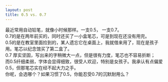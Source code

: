 ```yaml
---
layout: post
title: 0.5 vs. 0.7
---
```


<p>最近常用自动铅笔，就像小时候那样。一支0.5， 一支0.7。<br />
0.7的是在两年前买的，同时还买了一小盒笔芯，可是到现在还没有用完。<br />
0.5的是在教室里面捡到的，某人遗忘它在桌面上，我就借来用了，现在是孩子用。笔芯以纪念馆买了第二盒了。<br />
0.7 厚实坚固，写出来的字稍微大一点，但是很有力度，笔芯也不容易折断；<br />
而0.5纤细柔弱，字体会显得细致，很受人欢迎，特别是女孩子。我承认有点偏爱0.5，但那笔芯实在经不起大力之手。<br />
你呢，会选哪个？如果习惯了0.5，你能忍受0.7的沉默耐用么？</p>

